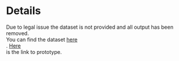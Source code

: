 # Details
Due to legal issue the dataset is not provided and all output has been removed.<br>
You can find the dataset <a href="https://eicu-crd.mit.edu">here</a><br>.
<a href="https://github.com/adityauser/feverPrediction/blob/master/Prototype_I/Prototype.ipynb">Here</a><br> is the link to prototype.


